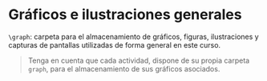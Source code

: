# Gráficos e ilustraciones generales

`\graph`: carpeta para el almacenamiento de gráficos, figuras, ilustraciones y capturas de pantallas utilizadas de forma general en este curso.

> Tenga en cuenta que cada actividad, dispone de su propia carpeta `graph`, para el almacenamiento de sus gráficos asociados.